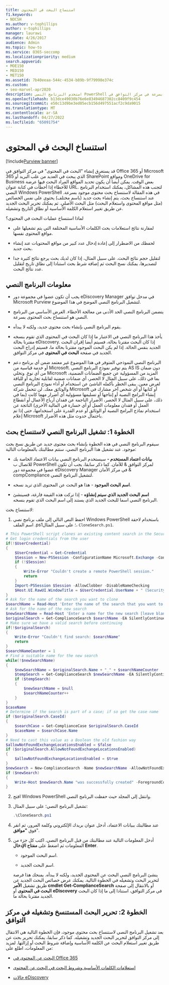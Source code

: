 ```yaml
---
title: استنساخ البحث في المحتوى
f1.keywords:
- NOCSH
ms.author: v-tophillips
author: v-tophillips
manager: laurawi
ms.date: 4/26/2017
audience: Admin
ms.topic: how-to
ms.service: O365-seccomp
ms.localizationpriority: medium
search.appverid:
- MOE150
- MED150
- MET150
ms.assetid: 7b40eeaa-544c-4534-b89b-9f79998e374c
ms.custom:
- seo-marvel-apr2020
description: استخدم البرنامج النصي PowerShell في هذه المقالة لنسخ بحث محتوى موجود بسرعة في مركز التوافق في Office 365 أو Microsoft 365.
ms.openlocfilehash: b13dce49030b76e6e83494687302cc8409f9c454
ms.sourcegitcommit: e50c13d9be3ed05ecb156d497551acf2c9da9015
ms.translationtype: MT
ms.contentlocale: ar-SA
ms.lasthandoff: 04/27/2022
ms.locfileid: "65091754"
---
```

# <a name="clone-a-content-search"></a>استنساخ البحث في المحتوى

[!include[Purview banner](../includes/purview-rebrand-banner.md)]

قد يستغرق إنشاء "البحث في المحتوى" في مركز التوافق في Office 365 أو Microsoft 365 الذي يبحث في العديد من علب البريد أو SharePoint ومواقع OneDrive for Business بعض الوقت. يمكن أيضا أن يكون تحديد المواقع المراد البحث فيها عرضة للأخطاء إذا أخطأت في كتابة عنوان URL. لتجنب هذه المشاكل، يمكنك استخدام البرنامج النصي Windows PowerShell في هذه المقالة لاستنساخ بحث محتوى موجود بسرعة. عند استنساخ بحث، يتم إنشاء بحث جديد (باسم مختلف) يحتوي على نفس الخصائص (مثل مواقع المحتوى واستعلام البحث) مثل البحث الأصلي. ثم يمكنك تحرير البحث الجديد عن طريق تغيير استعلام الكلمة الأساسية أو نطاق التاريخ وتشغيله.
  
لماذا استنساخ عمليات البحث في المحتوى؟
  
- لمقارنة نتائج استعلامات بحث الكلمات الأساسية المختلفة التي يتم تشغيلها على مواقع المحتوى نفسها.
    
- لحفظك من الاضطرار إلى إعادة إدخال عدد كبير من مواقع المحتويات عند إنشاء بحث جديد.
    
- لتقليل حجم نتائج البحث. على سبيل المثال، إذا كان لديك بحث يرجع نتائج كثيرة جدا لتصديرها، يمكنك نسخ البحث ثم إضافة شرط بحث استنادا إلى نطاق تاريخ لتقليل عدد نتائج البحث.
  
## <a name="script-information"></a>معلومات البرنامج النصي

- يجب أن تكون عضوا في مجموعة دور eDiscovery Manager في مدخل توافق Microsoft Purview لتشغيل البرنامج النصي الموضح في هذا الموضوع.
    
- يتضمن البرنامج النصي الحد الأدنى من معالجة الأخطاء. الغرض الأساسي من البرنامج النصي هو استنساخ بحث المحتوى بسرعة.
    
- يقوم البرنامج النصي بإنشاء بحث محتوى جديد، ولكنه لا يبدأه.
    
- يأخذ هذا البرنامج النصي في الاعتبار ما إذا كان البحث في المحتوى الذي تقوم بنسخه مقترنا بحالة eDiscovery. إذا كان البحث مقترنا بحالة، فسيتم أيضا إقران البحث الجديد بنفس الحالة. إذا لم يكن البحث الموجود مقترنا بحالة ما، فسيتم إدراج البحث الجديد في صفحة **البحث في المحتوى** في مركز التوافق. 
    
- البرنامج النصي النموذجي المتوفر في هذا الموضوع غير معتمد ضمن أي برنامج دعم أو خدمة قياسية من Microsoft. يتم توفير نموذج البرنامج النصي AS IS دون ضمان من أي نوع. وتخلي Microsoft المزيد من المسؤولية عن جميع الضمانات الضمنية، بما في ذلك، على سبيل المثال لا الحصر، أي ضمانات ضمنية لقابلية تجارية أو للياقة لغرض معين. يبقى الخطر بأكمله الناشئ عن استخدام أو أداء نموذج البرنامج النصي والوثائق معك. لن تتحمل شركة Microsoft أو كتابها أو أي شخص آخر مشارك في إنشاء البرامج النصية أو إنتاجها أو تسليمها مسؤولية أي أضرار مهما كانت (بما في ذلك، على سبيل المثال لا الحصر، الأضرار الناجمة عن فقدان أرباح الأعمال أو انقطاع العمل أو فقدان معلومات العمل أو أي خسارة في المالية الأخرى) الناتجة عن استخدام نماذج البرامج النصية أو الوثائق أو عدم القدرة على استخدامها،  حتى إذا تم إعلام Microsoft باحتمال حدوث مثل هذه الأضرار.
  
## <a name="step-1-run-the-script-to-clone-a-search"></a>الخطوة 1: تشغيل البرنامج النصي لاستنساخ بحث

سيقوم البرنامج النصي في هذه الخطوة بإنشاء بحث محتوى جديد عن طريق نسخ بحث موجود. عند تشغيل هذا البرنامج النصي، ستتم مطالبتك بالمعلومات التالية:
  
- **بيانات اعتماد المستخدم -** سيستخدم البرنامج النصي بيانات الاعتماد الخاصة بك للاتصال ب PowerShell لمركز التوافق & للأمان. كما ذكر سابقا، يجب أن تكون عضوا في مجموعة دور eDiscovery Manager في مركز الأمان & compCompliance لتشغيل البرنامج النصي. 
    
- **اسم البحث الموجود** - هذا هو البحث عن المحتوى الذي تريد نسخه. 
    
- **اسم البحث الجديد الذي سيتم إنشاؤه** - إذا تركت هذه القيمة فارغة، فسينشئ البرنامج النصي اسما للبحث الجديد الذي يستند إلى اسم البحث الذي تقوم بنسخه. 
    
لاستنساخ بحث:
  
1. احفظ النص التالي إلى ملف برنامج نصي Windows PowerShell باستخدام لاحقة اسم الملف .ps1؛ على سبيل المثال، `CloneSearch.ps1`.
    
  ```powershell
  # This PowerShell script clones an existing content search in the Security &amp; Compliance Center.
  # Get login credentials from the user
  if(!$UserCredential)
  {
      $UserCredential = Get-Credential
      $Session = New-PSSession -ConfigurationName Microsoft.Exchange -ConnectionUri https://ps.compliance.protection.outlook.com/powershell-liveid -Credential $UserCredential -Authentication Basic -AllowRedirection
      if (!$Session)
      {
          Write-Error "Couldn't create a remote PowerShell session."
          return
      }
      Import-PSSession $Session -AllowClobber -DisableNameChecking
      $Host.UI.RawUI.WindowTitle = $UserCredential.UserName + " (Security & Compliance Center)"
  }
  # Ask for the name of the search you want to clone
  $searchName = Read-Host 'Enter the name of the search that you want to clone'
  # Ask for the name of the new search
  $newSearchName = Read-Host 'Enter a name for the new search [leave blank to automatically generate a name]'
  $originalSearch = Get-ComplianceSearch $searchName -EA SilentlyContinue
  # Make sure we have a valid search before continuing
  if(!$originalSearch)
  {
      Write-Error "Couldn't find search: $searchName"
      return
  }
  $searchNameCounter = 1
  # Find a suitable name for the new search
  while(!$newSearchName)
  {
      $newSearchName = $originalSearch.Name + "_" + $searchNameCounter
      $tempSearch = Get-ComplianceSearch $newSearchName -EA SilentlyContinue
      if ($tempSearch)
      {
          $newSearchName = $null
          $searchNameCounter++
      }
  }
  $caseName
  # Determine if the search is part of a case; if so get the case name
  if ($originalSearch.CaseId)
  {
      $searchCase = Get-ComplianceCase $originalSearch.CaseId
      $caseName = $searchCase.Name
  }
  # Need to cast this value as a Boolean the old fashion way
  $allowNotFoundExchangeLocationsEnabled = $false
  if ($originalSearch.AllowNotFoundExchangeLocationsEnabled)
  {
      $allowNotFoundExchangeLocationsEnabled = $true
  }
  $newSearch = New-ComplianceSearch -Name $newSearchName -AllowNotFoundExchangeLocationsEnabled $allowNotFoundExchangeLocationsEnabled -Case $caseName -ContentMatchQuery $originalSearch.ContentMatchQuery -Description $originalSearch.Description -ExchangeLocation $originalSearch.ExchangeLocation -ExchangeLocationExclusion $originalSearch.ExchangeLocationExclusion -Language $originalSearch.Language -SharePointLocation $originalSearch.SharePointLocation -SharePointLocationExclusion $originalSearch.SharePointLocationExclusion -PublicFolderLocation $originalSearch.PublicFolderLocation
  if ($newSearch)
  {
      Write-Host $newSearch.Name "was successfully created" -ForegroundColor Yellow
  }
  ```

2. افتح Windows PowerShell وانتقل إلى المجلد حيث حفظت البرنامج النصي.
    
3. تشغيل البرنامج النصي؛ على سبيل المثال:
    
    ```powershell
    .\CloneSearch.ps1
    ```

4. عند مطالبتك ببيانات الاعتماد، أدخل عنوان بريدك الإلكتروني وكلمة المرور، ثم انقر فوق **"موافق**".
    
5. أدخل المعلومات التالية عند مطالبتك من قبل البرنامج النصي. اكتب كل جزء من المعلومات ثم اضغط على **مفتاح الإدخال Enter**.
    
    - اسم البحث الموجود.
    
    - اسم البحث الجديد.
    
    ينشئ البرنامج النصي البحث عن المحتوى الجديد، ولكنه لا يبدأه. يمنحك هذا فرصة لتحرير البحث وتشغيله في الخطوة التالية. يمكنك عرض خصائص البحث الجديد عن طريق تشغيل **الأمر cmdlet Get-ComplianceSearch** أو بالانتقال إلى صفحة **البحث في المحتوى** أو **eDiscovery** في مركز التوافق، استنادا إلى ما إذا كان البحث الجديد مقترنا بحالة ما. 
  
## <a name="step-2-edit-and-run-the-cloned-search-in-the-compliance-center"></a>الخطوة 2: تحرير البحث المستنسخ وتشغيله في مركز التوافق

بعد تشغيل البرنامج النصي لاستنساخ بحث محتوى موجود، فإن الخطوة التالية هي الانتقال إلى مركز التوافق لتحرير البحث الجديد وتشغيله. كما ذكر سابقا، يمكنك تحرير بحث عن طريق تغيير استعلام البحث عن الكلمة الأساسية وإضافة شروط البحث أو إزالتها. لمزيد من المعلومات، اطلع على:
  
- [البحث عن المحتوى في Office 365](content-search.md)
    
- [استعلامات الكلمات الأساسية وشروط البحث في البحث عن المحتوى](keyword-queries-and-search-conditions.md)
    
- [حالات eDiscovery](./get-started-core-ediscovery.md)